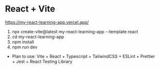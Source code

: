 # React + Vite

https://my-react-learning-app.vercel.app/

1. npx create-vite@latest my-react-learning-app --template react
2. cd my-react-learning-app
3. npm install
4. npm run dev


* Plan to use:  Vite + React + Typescript + TailwindCSS + ESLint + Prettier + Jest + React Testing Library

